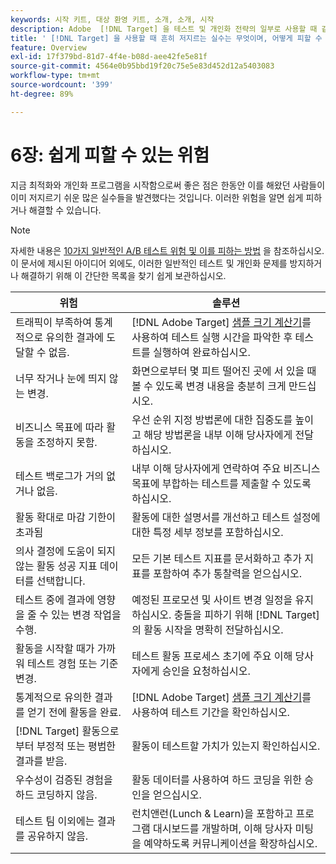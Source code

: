 ```yaml
---
keywords: 시작 키트, 대상 환영 키트, 소개, 소개, 시작
description: Adobe  [!DNL Target] 을 테스트 및 개인화 전략의 일부로 사용할 때 같은 실수를 하지 않도록 다른 사람의 실수를 통해 배우십시오.
title: ' [!DNL Target] 을 사용할 때 흔히 저지르는 실수는 무엇이며, 어떻게 피할 수 있습니까?'
feature: Overview
exl-id: 17f379bd-81d7-4f4e-b08d-aee42fe5e81f
source-git-commit: 4564e0b95bbd19f20c75e5e83d452d12a5403083
workflow-type: tm+mt
source-wordcount: '399'
ht-degree: 89%

---
```


# 6장: 쉽게 피할 수 있는 위험

지금 최적화와 개인화 프로그램을 시작함으로써 좋은 점은 한동안 이를 해왔던 사람들이 이미 저지르기 쉬운 많은 실수들을 발견했다는 것입니다. 이러한 위험을 알면 쉽게 피하거나 해결할 수 있습니다.

>[!NOTE]
>
>자세한 내용은 [10가지 일반적인 A/B 테스트 위험 및 이를 피하는 방법](/help/main/c-activities/t-test-ab/common-ab-testing-pitfalls.md) 을 참조하십시오. 이 문서에 제시된 아이디어 외에도, 이러한 일반적인 테스트 및 개인화 문제를 방지하거나 해결하기 위해 이 간단한 목록을 찾기 쉽게 보관하십시오.

| 위험 | 솔루션 |
| --- | --- |
| 트래픽이 부족하여 통계적으로 유의한 결과에 도달할 수 없음. | [!DNL Adobe Target] [샘플 크기 계산기](/help/main/c-activities/t-test-ab/sample-size-determination.md#section_6B8725BD704C4AFE939EF2A6B6E834E6)를 사용하여 테스트 실행 시간을 파악한 후 테스트를 실행하여 완료하십시오. |
| 너무 작거나 눈에 띄지 않는 변경. | 화면으로부터 몇 피트 떨어진 곳에 서 있을 때 볼 수 있도록 변경 내용을 충분히 크게 만드십시오. |
| 비즈니스 목표에 따라 활동을 조정하지 못함. | 우선 순위 지정 방법론에 대한 집중도를 높이고 해당 방법론을 내부 이해 당사자에게 전달하십시오. |
| 테스트 백로그가 거의 없거나 없음. | 내부 이해 당사자에게 연락하여 주요 비즈니스 목표에 부합하는 테스트를 제출할 수 있도록 하십시오. |
| 활동 확대로 마감 기한이 초과됨 | 활동에 대한 설명서를 개선하고 테스트 설정에 대한 특정 세부 정보를 포함하십시오. |
| 의사 결정에 도움이 되지 않는 활동 성공 지표 데이터를 선택합니다. | 모든 기본 테스트 지표를 문서화하고 추가 지표를 포함하여 추가 통찰력을 얻으십시오. |
| 테스트 중에 결과에 영향을 줄 수 있는 변경 작업을 수행. | 예정된 프로모션 및 사이트 변경 일정을 유지하십시오. 충돌을 피하기 위해 [!DNL Target] 의 활동 시작을 명확히 전달하십시오. |
| 활동을 시작할 때가 가까워 테스트 경험 또는 기준 변경. | 테스트 활동 프로세스 초기에 주요 이해 당사자에게 승인을 요청하십시오. |
| 통계적으로 유의한 결과를 얻기 전에 활동을 완료. | [!DNL Adobe Target] [샘플 크기 계산기](/help/main/c-activities/t-test-ab/sample-size-determination.md#section_6B8725BD704C4AFE939EF2A6B6E834E6)를 사용하여 테스트 기간을 확인하십시오. |
| [!DNL Target] 활동으로부터 부정적 또는 평범한 결과를 받음. | 활동이 테스트할 가치가 있는지 확인하십시오. |
| 우수성이 검증된 경험을 하드 코딩하지 않음. | 활동 데이터를 사용하여 하드 코딩을 위한 승인을 얻으십시오. |
| 테스트 팀 이외에는 결과를 공유하지 않음. | 런치앤런(Lunch &amp; Learn)을 포함하고 프로그램 대시보드를 개발하며, 이해 당사자 미팅을 예약하도록 커뮤니케이션을 확장하십시오. |
